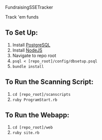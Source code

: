 FundraisingSSETracker

Track 'em funds

To Set Up:
---------

1. Install [PostgreSQL](http://www.postgresql.org/)
2. Install [NodeJS](http://www.nodejs.org/)
3. Navigate to repo root
2. `psql < [repo_root]/config/dbsetup.psql`
4. `bundle install`

To Run the Scanning Script:
---------------------------
1. `cd [repo_root]/scanscripts`
2. `ruby ProgramStart.rb`

To Run the Webapp:
------------------
1. `cd [repo_root]/web`
2. `ruby site.rb`
